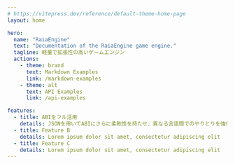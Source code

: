 ```yaml
---
# https://vitepress.dev/reference/default-theme-home-page
layout: home

hero:
  name: "RaiaEngine"
  text: "Documentation of the RaiaEngine game engine."
  tagline: 軽量で拡張性の高いゲームエンジン
  actions:
    - theme: brand
      text: Markdown Examples
      link: /markdown-examples
    - theme: alt
      text: API Examples
      link: /api-examples

features:
  - title: ABIをフル活用
    details: JSONを用いてABIにさらに柔軟性を持たせ、異なる言語間でのやりとりを強化します。
  - title: Feature B
    details: Lorem ipsum dolor sit amet, consectetur adipiscing elit
  - title: Feature C
    details: Lorem ipsum dolor sit amet, consectetur adipiscing elit
---
```


